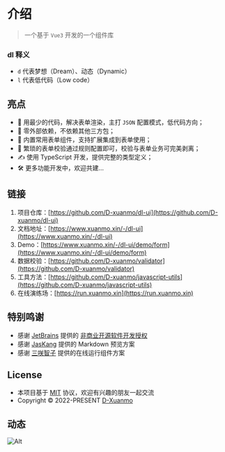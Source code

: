 # 介绍

> 一个基于 `Vue3` 开发的一个组件库

### dl 释义
- `d` 代表梦想（Dream）、动态（Dynamic）
- `l` 代表低代码（Low code）

## 亮点

- 🚀 用最少的代码，解决表单渲染，主打 `JSON` 配置模式，低代码方向；
- 🚀 零外部依赖，不依赖其他三方包；
- 💪 内置常用表单组件，支持扩展集成到表单使用；
- 💪 繁琐的表单校验通过规则配置即可，校验与表单业务可完美剥离；
- ✍️ 使用 TypeScript 开发，提供完整的类型定义；
- 🛠 更多功能开发中，欢迎共建...

## 链接

1. 项目仓库：[https://github.com/D-xuanmo/dl-ui](https://github.com/D-xuanmo/dl-ui)
2. 文档地址：[https://www.xuanmo.xin/-/dl-ui](https://www.xuanmo.xin/-/dl-ui)
3. Demo：[https://www.xuanmo.xin/-/dl-ui/demo/form](https://www.xuanmo.xin/-/dl-ui/demo/form)
4. 数据校验：[https://github.com/D-xuanmo/validator](https://github.com/D-xuanmo/validator)
5. 工具方法：[https://github.com/D-xuanmo/javascript-utils](https://github.com/D-xuanmo/javascript-utils)
6. 在线演练场：[https://run.xuanmo.xin](https://run.xuanmo.xin)

## 特别鸣谢

- 感谢 [JetBrains](https://www.jetbrains.com/) 提供的 [非商业开源软件开发授权](https://www.jetbrains.com/shop/eform/opensource)
- 感谢 [JasKang](https://github.com/JasKang/vite-plugin-markdown-preview) 提供的 Markdown 预览方案
- 感谢 [三咲智子](https://github.com/element-plus/element-plus-playground) 提供的在线运行组件方案

## License

- 本项目基于 [MIT](https://github.com/D-xuanmo/dl-ui/blob/develop/LICENSE) 协议，欢迎有兴趣的朋友一起交流
- Copyright © 2022-PRESENT [D-Xuanmo](https://github.com/D-xuanmo)

## 动态

![Alt](https://repobeats.axiom.co/api/embed/6748b43f3a850bbfb9fa62bca5a734b06a9a2cf0.svg 'Repobeats analytics image')

